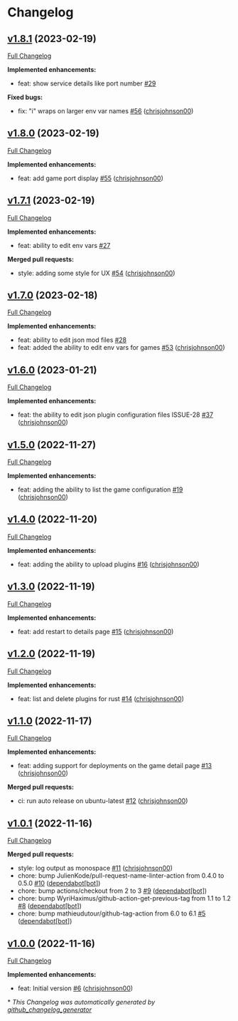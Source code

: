 # Changelog

## [v1.8.1](https://github.com/chrisjohnson00/k8s-game-manager/tree/v1.8.1) (2023-02-19)

[Full Changelog](https://github.com/chrisjohnson00/k8s-game-manager/compare/v1.8.0...v1.8.1)

**Implemented enhancements:**

- feat: show service details like port number [\#29](https://github.com/chrisjohnson00/k8s-game-manager/issues/29)

**Fixed bugs:**

- fix: "i" wraps on larger env var names [\#56](https://github.com/chrisjohnson00/k8s-game-manager/pull/56) ([chrisjohnson00](https://github.com/chrisjohnson00))

## [v1.8.0](https://github.com/chrisjohnson00/k8s-game-manager/tree/v1.8.0) (2023-02-19)

[Full Changelog](https://github.com/chrisjohnson00/k8s-game-manager/compare/v1.7.1...v1.8.0)

**Implemented enhancements:**

- feat: add game port display [\#55](https://github.com/chrisjohnson00/k8s-game-manager/pull/55) ([chrisjohnson00](https://github.com/chrisjohnson00))

## [v1.7.1](https://github.com/chrisjohnson00/k8s-game-manager/tree/v1.7.1) (2023-02-19)

[Full Changelog](https://github.com/chrisjohnson00/k8s-game-manager/compare/v1.7.0...v1.7.1)

**Implemented enhancements:**

- feat: ability to edit env vars [\#27](https://github.com/chrisjohnson00/k8s-game-manager/issues/27)

**Merged pull requests:**

- style: adding some style for UX [\#54](https://github.com/chrisjohnson00/k8s-game-manager/pull/54) ([chrisjohnson00](https://github.com/chrisjohnson00))

## [v1.7.0](https://github.com/chrisjohnson00/k8s-game-manager/tree/v1.7.0) (2023-02-18)

[Full Changelog](https://github.com/chrisjohnson00/k8s-game-manager/compare/v1.6.0...v1.7.0)

**Implemented enhancements:**

- feat: ability to edit json mod files [\#28](https://github.com/chrisjohnson00/k8s-game-manager/issues/28)
- feat: added the ability to edit env vars for games [\#53](https://github.com/chrisjohnson00/k8s-game-manager/pull/53) ([chrisjohnson00](https://github.com/chrisjohnson00))

## [v1.6.0](https://github.com/chrisjohnson00/k8s-game-manager/tree/v1.6.0) (2023-01-21)

[Full Changelog](https://github.com/chrisjohnson00/k8s-game-manager/compare/v1.5.0...v1.6.0)

**Implemented enhancements:**

- feat: the ability to edit json plugin configuration files ISSUE-28 [\#37](https://github.com/chrisjohnson00/k8s-game-manager/pull/37) ([chrisjohnson00](https://github.com/chrisjohnson00))

## [v1.5.0](https://github.com/chrisjohnson00/k8s-game-manager/tree/v1.5.0) (2022-11-27)

[Full Changelog](https://github.com/chrisjohnson00/k8s-game-manager/compare/v1.4.0...v1.5.0)

**Implemented enhancements:**

- feat: adding the ability to list the game configuration [\#19](https://github.com/chrisjohnson00/k8s-game-manager/pull/19) ([chrisjohnson00](https://github.com/chrisjohnson00))

## [v1.4.0](https://github.com/chrisjohnson00/k8s-game-manager/tree/v1.4.0) (2022-11-20)

[Full Changelog](https://github.com/chrisjohnson00/k8s-game-manager/compare/v1.3.0...v1.4.0)

**Implemented enhancements:**

- feat: adding the ability to upload plugins [\#16](https://github.com/chrisjohnson00/k8s-game-manager/pull/16) ([chrisjohnson00](https://github.com/chrisjohnson00))

## [v1.3.0](https://github.com/chrisjohnson00/k8s-game-manager/tree/v1.3.0) (2022-11-19)

[Full Changelog](https://github.com/chrisjohnson00/k8s-game-manager/compare/v1.2.0...v1.3.0)

**Implemented enhancements:**

- feat: add restart to details page [\#15](https://github.com/chrisjohnson00/k8s-game-manager/pull/15) ([chrisjohnson00](https://github.com/chrisjohnson00))

## [v1.2.0](https://github.com/chrisjohnson00/k8s-game-manager/tree/v1.2.0) (2022-11-19)

[Full Changelog](https://github.com/chrisjohnson00/k8s-game-manager/compare/v1.1.0...v1.2.0)

**Implemented enhancements:**

- feat: list and delete plugins for rust [\#14](https://github.com/chrisjohnson00/k8s-game-manager/pull/14) ([chrisjohnson00](https://github.com/chrisjohnson00))

## [v1.1.0](https://github.com/chrisjohnson00/k8s-game-manager/tree/v1.1.0) (2022-11-17)

[Full Changelog](https://github.com/chrisjohnson00/k8s-game-manager/compare/v1.0.1...v1.1.0)

**Implemented enhancements:**

- feat: adding support for deployments on the game detail page [\#13](https://github.com/chrisjohnson00/k8s-game-manager/pull/13) ([chrisjohnson00](https://github.com/chrisjohnson00))

**Merged pull requests:**

- ci: run auto release on ubuntu-latest [\#12](https://github.com/chrisjohnson00/k8s-game-manager/pull/12) ([chrisjohnson00](https://github.com/chrisjohnson00))

## [v1.0.1](https://github.com/chrisjohnson00/k8s-game-manager/tree/v1.0.1) (2022-11-16)

[Full Changelog](https://github.com/chrisjohnson00/k8s-game-manager/compare/v1.0.0...v1.0.1)

**Merged pull requests:**

- style: log output as monospace [\#11](https://github.com/chrisjohnson00/k8s-game-manager/pull/11) ([chrisjohnson00](https://github.com/chrisjohnson00))
- chore: bump JulienKode/pull-request-name-linter-action from 0.4.0 to 0.5.0 [\#10](https://github.com/chrisjohnson00/k8s-game-manager/pull/10) ([dependabot[bot]](https://github.com/apps/dependabot))
- chore: bump actions/checkout from 2 to 3 [\#9](https://github.com/chrisjohnson00/k8s-game-manager/pull/9) ([dependabot[bot]](https://github.com/apps/dependabot))
- chore: bump WyriHaximus/github-action-get-previous-tag from 1.1 to 1.2 [\#8](https://github.com/chrisjohnson00/k8s-game-manager/pull/8) ([dependabot[bot]](https://github.com/apps/dependabot))
- chore: bump mathieudutour/github-tag-action from 6.0 to 6.1 [\#5](https://github.com/chrisjohnson00/k8s-game-manager/pull/5) ([dependabot[bot]](https://github.com/apps/dependabot))

## [v1.0.0](https://github.com/chrisjohnson00/k8s-game-manager/tree/v1.0.0) (2022-11-16)

[Full Changelog](https://github.com/chrisjohnson00/k8s-game-manager/compare/dc5ae95ba6c9eacd2535535330c7bd538d95ce42...v1.0.0)

**Implemented enhancements:**

- feat: Initial version [\#6](https://github.com/chrisjohnson00/k8s-game-manager/pull/6) ([chrisjohnson00](https://github.com/chrisjohnson00))



\* *This Changelog was automatically generated by [github_changelog_generator](https://github.com/github-changelog-generator/github-changelog-generator)*
